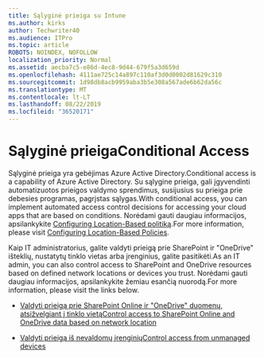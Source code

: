 ```yaml
---
title: Sąlyginė prieiga su Intune
ms.author: kirks
author: Techwriter40
ms.audience: ITPro
ms.topic: article
ROBOTS: NOINDEX, NOFOLLOW
localization_priority: Normal
ms.assetid: aecba7c5-e86d-4ec8-9d44-679f5a3d659d
ms.openlocfilehash: 4111ae725c14a897c110af3d0d0002d81629c310
ms.sourcegitcommit: 1d98db8acb9959aba3b5e308a567ade6b62da56c
ms.translationtype: MT
ms.contentlocale: lt-LT
ms.lasthandoff: 08/22/2019
ms.locfileid: "36520171"
---
```

# <a name="conditional-access"></a><span data-ttu-id="58090-102">Sąlyginė prieiga</span><span class="sxs-lookup"><span data-stu-id="58090-102">Conditional Access</span></span>

<span data-ttu-id="58090-103">Sąlyginė prieiga yra gebėjimas Azure Active Directory.</span><span class="sxs-lookup"><span data-stu-id="58090-103">Conditional access is a capability of Azure Active Directory.</span></span> <span data-ttu-id="58090-104">Su sąlygine prieiga, gali įgyvendinti automatizuotos prieigos valdymo sprendimus, susijusius su prieiga prie debesies programas, pagrįstas sąlygas.</span><span class="sxs-lookup"><span data-stu-id="58090-104">With conditional access, you can implement automated access control decisions for accessing your cloud apps that are based on conditions.</span></span> <span data-ttu-id="58090-105">Norėdami gauti daugiau informacijos, apsilankykite [Configuring Location-Based politiką](https://docs.microsoft.com/azure/active-directory/conditional-access/overview).</span><span class="sxs-lookup"><span data-stu-id="58090-105">For more information, please visit [Configuring Location-Based Policies](https://docs.microsoft.com/azure/active-directory/conditional-access/overview).</span></span>

<span data-ttu-id="58090-106">Kaip IT administratorius, galite valdyti prieigą prie SharePoint ir "OneDrive" išteklių, nustatytų tinklo vietas arba įrenginius, galite pasitikėti.</span><span class="sxs-lookup"><span data-stu-id="58090-106">As an IT admin, you can also control access to SharePoint and OneDrive resources based on defined network locations or devices you trust.</span></span> <span data-ttu-id="58090-107">Norėdami gauti daugiau informacijos, apsilankykite žemiau esančią nuorodą.</span><span class="sxs-lookup"><span data-stu-id="58090-107">For more information, please visit the links below.</span></span>

- [<span data-ttu-id="58090-108">Valdyti prieigą prie SharePoint Online ir "OneDrive" duomenų, atsižvelgiant į tinklo vietą</span><span class="sxs-lookup"><span data-stu-id="58090-108">Control access to SharePoint Online and OneDrive data based on network location</span></span>](https://docs.microsoft.com/sharepoint/control-access-based-on-network-location)

- [<span data-ttu-id="58090-109">Valdyti prieigą iš nevaldomų įrenginių</span><span class="sxs-lookup"><span data-stu-id="58090-109">Control access from unmanaged devices</span></span>](https://docs.microsoft.com/sharepoint/control-access-from-unmanaged-devices)

